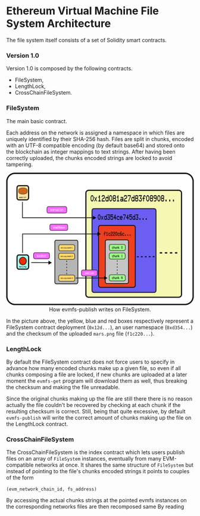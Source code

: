 # Ethereum Virtual Machine File System Architecture

The file system itself consists of a set of Solidity smart contracts.

### Version 1.0

Version 1.0 is composed by the following contracts.

- FileSystem,
- LengthLock,
- CrossChainFileSystem.

### FileSystem 

The main basic contract.

Each address on the network is assigned a namespace in which
files are uniquely identified by their SHA-256 hash.
Files are split in chunks, encoded with an UTF-8 compatible
encoding (by default base64) and stored onto the blockchain
as integer mappings to text strings.
After having been correctly uploaded, the chunks encoded
strings are locked to avoid tampering.

<p
  align="center">
    <img
      src="media/evmfs.png"
      alt="How evmfs-publish writes on FileSystem" />
    How evmfs-publish writes on FileSystem.
</p>

In the picture above, the yellow, blue and red boxes
respectively represent a FileSystem contract deployment
(`0x12d...`), an user namespace (`0xd354...`) and the
checksum of the uploaded `mars.png` file (`f1c220...`).

### LengthLock 

By default the FileSystem contract does not force users
to specify in advance how many encoded chunks make up
a given file, so even if all chunks composing a file are locked,
if new chunks are uploaded at a later moment the `evmfs-get` program
will download them as well, thus breaking the checksum and making
the file unreadable.

Since the original chunks making up the file are still there
there is no reason actually the file couldn't be recovered
by checking at each chunk if the resulting checksum
is correct. Still, being that quite excessive, by default
`evmfs-publish` will write the correct amount of chunks
making up the file on the LengthLock contract.

### CrossChainFileSystem

The CrossChainFileSystem is the index contract which lets
users publish files on an array of `FileSystem` instances,
eventually from many EVM-compatible networks at once.
It shares the same structure of `FileSystem` but instead of
pointing to the file's chunks encoded strings it points
to couples of the form

```
(evm_network_chain_id, fs_address)
```

By accessing the actual chunks strings at the pointed evmfs
instances on the corresponding networks files are then
recomposed same 
By reading 
